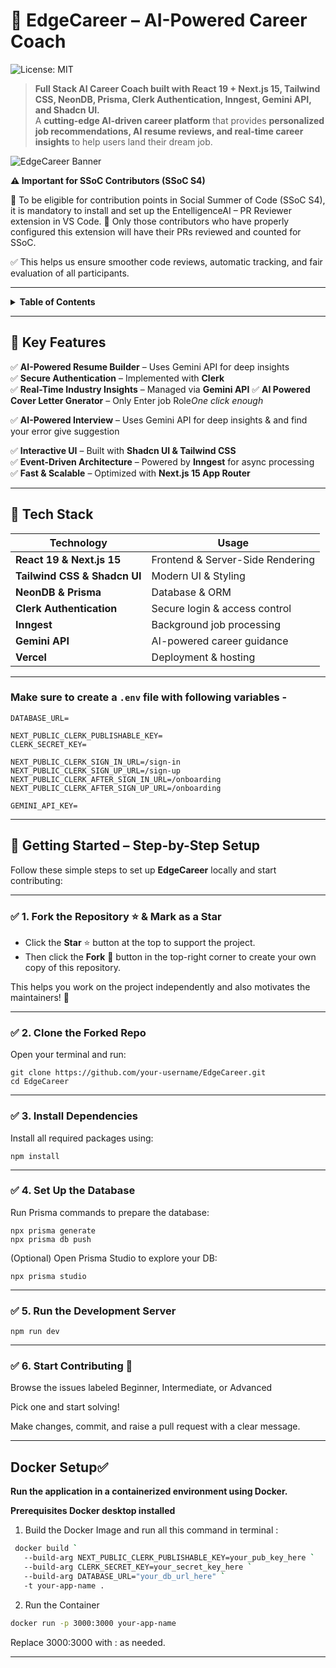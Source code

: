 # 🚀 EdgeCareer – AI-Powered Career Coach  

![License: MIT](https://img.shields.io/badge/License-MIT-yellow.svg)

> **Full Stack AI Career Coach built with React 19 + Next.js 15, Tailwind CSS, NeonDB, Prisma, Clerk Authentication, Inngest, Gemini API, and Shadcn UI.**  
> A **cutting-edge AI-driven career platform** that provides **personalized job recommendations, AI resume reviews, and real-time career insights** to help users land their dream job.  

![EdgeCareer Banner](https://github.com/amitkumardemo/EdgeCareer/blob/main/EdgeCareers.png)


**⚠️ Important for SSoC Contributors (SSoC S4)**

🚨 To be eligible for contribution points in Social Summer of Code (SSoC S4), it is mandatory to install and set up the EntelligenceAI – PR Reviewer extension in VS Code.
🧠 Only those contributors who have properly configured this extension will have their PRs reviewed and counted for SSoC.

✅ This helps us ensure smoother code reviews, automatic tracking, and fair evaluation of all participants.

---

<details>
<summary><strong>Table of Contents</strong></summary>

- [🌟 Key Features](#-key-features)
- [🚀 Tech Stack](#-tech-stack)
  - [Make sure to create a `.env` file with following variables](#make-sure-to-create-a-env-file-with-following-variables--)
- [🧩 Getting Started – Step-by-Step Setup](#-getting-started--step-by-step-setup)
  - [1. Fork the Repository ⭐ & Mark as a Star](#-1-fork-the-repository---mark-as-a-star)
  - [2. Clone the Forked Repo](#-2-clone-the-forked-repo)
  - [3. Install Dependencies](#-3-install-dependencies)
  - [4. Set Up the Database](#-4-set-up-the-database)
  - [5. Run the Development Server](#-5-run-the-development-server)
  - [6. Start Contributing 💙](#-6-start-contributing-)
- [✅Docker Setup](#docker-setup)

</details>

---

## 🌟 Key Features  

✅ **AI-Powered Resume Builder** – Uses Gemini API for deep insights  
✅ **Secure Authentication** – Implemented with **Clerk**  
✅ **Real-Time Industry Insights** – Managed via **Gemini API**
✅ **AI Powered Cover Letter Gnerator** – Only Enter job Role*One click enough*

✅ **AI-Powered Interview** – Uses Gemini API for deep insights & and find your error give suggestion   

✅ **Interactive UI** – Built with **Shadcn UI & Tailwind CSS**  
✅ **Event-Driven Architecture** – Powered by **Inngest** for async processing  
✅ **Fast & Scalable** – Optimized with **Next.js 15 App Router**  

---

## 🚀 Tech Stack  

| Technology      | Usage |
|---------------|----------------|
| **React 19 & Next.js 15** | Frontend & Server-Side Rendering |
| **Tailwind CSS & Shadcn UI** | Modern UI & Styling |
| **NeonDB & Prisma** | Database & ORM |
| **Clerk Authentication** | Secure login & access control |
| **Inngest** | Background job processing |
| **Gemini API** | AI-powered career guidance |
| **Vercel** | Deployment & hosting |

---
### Make sure to create a `.env` file with following variables -

```
DATABASE_URL=

NEXT_PUBLIC_CLERK_PUBLISHABLE_KEY=
CLERK_SECRET_KEY=

NEXT_PUBLIC_CLERK_SIGN_IN_URL=/sign-in
NEXT_PUBLIC_CLERK_SIGN_UP_URL=/sign-up
NEXT_PUBLIC_CLERK_AFTER_SIGN_IN_URL=/onboarding
NEXT_PUBLIC_CLERK_AFTER_SIGN_UP_URL=/onboarding

GEMINI_API_KEY=
```

---

## 🧩 Getting Started – Step-by-Step Setup

Follow these simple steps to set up **EdgeCareer** locally and start contributing:

---

### ✅ 1. Fork the Repository ⭐ & Mark as a Star  

- Click the **Star** ⭐ button at the top to support the project.
- Then click the **Fork** 🍴 button in the top-right corner to create your own copy of this repository.

This helps you work on the project independently and also motivates the maintainers! 🙌


---

### ✅ 2. Clone the Forked Repo  
Open your terminal and run:

```
git clone https://github.com/your-username/EdgeCareer.git
cd EdgeCareer
```
---

### ✅ 3. Install Dependencies
Install all required packages using:

```
npm install
```
---

### ✅ 4. Set Up the Database
Run Prisma commands to prepare the database:

```
npx prisma generate
npx prisma db push
```

(Optional) Open Prisma Studio to explore your DB:
```
npx prisma studio
```
---

### ✅ 5. Run the Development Server

```
npm run dev
```

---

### ✅ 6. Start Contributing 💙
Browse the issues labeled Beginner, Intermediate, or Advanced

Pick one and start solving!

Make changes, commit, and raise a pull request with a clear message.

---

## Docker Setup✅

**Run the application in a containerized environment using Docker.**


**Prerequisites Docker desktop installed**


1. Build the Docker Image
   and run all this command in terminal :

```bash
 docker build `
   --build-arg NEXT_PUBLIC_CLERK_PUBLISHABLE_KEY=your_pub_key_here `
   --build-arg CLERK_SECRET_KEY=your_secret_key_here `
   --build-arg DATABASE_URL="your_db_url_here" `
   -t your-app-name .
```

2.  Run the Container

```bash
docker run -p 3000:3000 your-app-name
```

Replace 3000:3000 with <host-port>:<container-port> as needed.

---
